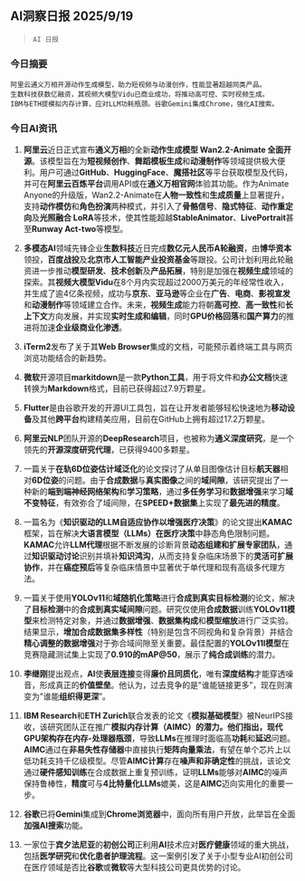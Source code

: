 ## AI洞察日报 2025/9/19

>  `AI 日报` 



### **今日摘要**

```
阿里云通义万相开源动作生成模型，助力短视频与动漫创作，性能显著超越同类产品。
生数科技获数亿融资，其视频大模型Vidu已商业成功，将推动高可控、实时视频生成。
IBM与ETH提模拟内存计算，应对LLM功耗瓶颈。谷歌Gemini集成Chrome，强化AI搜索。
```



### **今日AI资讯**

1.  **阿里云**近日正式宣布**通义万相**的全新**动作生成模型 Wan2.2-Animate 全面开源**。该模型旨在为**短视频创作**、**舞蹈模板生成**和**动漫制作**等领域提供极大便利。用户可通过**GitHub**、**HuggingFace**、**魔搭社区**等平台获取模型及代码，并可在**阿里云百炼平台**调用API或在**通义万相官网**体验其功能。作为Animate Anyone的升级版，Wan2.2-Animate在**人物一致性**和**生成质量**上显著提升，支持**动作模仿**和**角色扮演**两种模式，并引入了**骨骼信号**、**隐式特征**、**动作重定向**及**光照融合 LoRA**等技术，使其性能超越**StableAnimator**、**LivePortrait**甚至**Runway Act-two**等模型。

2.  **多模态AI**领域先锋企业**生数科技**近日完成**数亿元人民币A轮融资**，由**博华资本**领投，**百度战投**及**北京市人工智能产业投资基金**等跟投。公司计划利用此轮融资进一步推动**模型研发**、**技术创新**及**产品拓展**，特别是加强在**视频生成**领域的探索。其**视频大模型Vidu**在8个月内实现超过2000万美元的年经常性收入，并生成了逾4亿条视频，成功与**京东**、**亚马逊**等企业在**广告**、**电商**、**影视宣发**和**动漫制作**等领域建立合作。未来，**视频生成**能力将朝**高可控**、**高一致性**和**长上下文**方向发展，并实现**实时生成和编辑**，同时**GPU价格回落**和**国产算力**的推进将加速**企业级商业化渗透**。

3.  **iTerm2**发布了关于其**Web Browser**集成的文档，可能预示着终端工具与网页浏览功能结合的新趋势。

4.  **微软**开源项目**markitdown**是一款**Python工具**，用于将文件和**办公文档**快速转换为**Markdown**格式，目前已获得超过7.9万颗星。

5.  **Flutter**是由谷歌开发的开源UI工具包，旨在让开发者能够轻松快速地为**移动设备**及其他**跨平台**构建精美应用，目前在GitHub上拥有超过17.2万颗星。

6.  **阿里云NLP**团队开源的**DeepResearch**项目，也被称为**通义深度研究**，是一个领先的**开源深度研究代理**，已获得9400多颗星。

7.  一篇关于**在轨6D位姿估计域泛化**的论文探讨了从单目图像估计目标**航天器**相对**6D位姿**的问题。由于**合成数据**与**真实图像**之间的**域间隙**，该研究提出了一种新的**端到端神经网络架构**和**学习策略**，通过**多任务学习**和**数据增强**来学习**域不变特征**，有效弥合了域间隙，在**SPEED+数据集**上实现了**最先进的精度**。

8.  一篇名为《**知识驱动的LLM自适应协作以增强医疗决策**》的论文提出**KAMAC**框架，旨在解决**大语言模型（LLMs）**在**医疗决策**中静态角色限制问题。**KAMAC**允许**LLM代理**根据不断发展的诊断背景**动态组建和扩展专家团队**，通过**知识驱动讨论**识别并填补**知识鸿沟**，从而支持复杂临床场景下的**灵活可扩展协作**，并在**癌症预后**等复杂临床情景中显著优于单代理和现有高级多代理方法。

9.  一篇关于使用**YOLOv11**和**域随机化策略**进行**合成到真实目标检测**的论文，解决了**目标检测**中的**合成到真实域间隙**问题。研究仅使用**合成数据**训练**YOLOv11模型**来检测特定对象，并通过**数据增强**、**数据集构成**和**模型缩放**进行广泛实验。结果显示，**增加合成数据集多样性**（特别是包含不同视角和复杂背景）并结合**精心调整的数据增强**对于弥合域间隙至关重要。最佳配置的**YOLOv11l模型**在竞赛隐藏测试集上实现了**0.910的mAP@50**，展示了**纯合成训练**的潜力。

10. **李继刚**提出观点，**AI**使**表层连接**变得**廉价且同质化**，唯有**深度结构**才能穿透噪音，形成真正的**价值壁垒**。他认为，过去竞争的是"谁能链接更多”，现在则演变为"谁能**组织得更深**”。

11. **IBM Research**和**ETH Zurich**联合发表的论文《**模拟基础模型**》被NeurIPS接收，该研究团队正在推广**模拟内存计算（AIMC）**的潜力。他们指出，现代GPU架构存在**内存-处理器瓶颈**，导致**LLMs**在推理时面临高**功耗**和**延迟**问题。**AIMC**通过在**非易失性存储器**中直接执行**矩阵向量乘法**，有望在单个芯片上以低功耗支持千亿级模型。尽管**AIMC计算**存在**噪声和非确定性**的挑战，该论文通过**硬件感知训练**在合成数据上重复预训练，证明**LLMs**能够对**AIMC**的噪声保持鲁棒性，**精度**可与**4比特量化LLMs**媲美，这是**AIMC**迈向实用化的重要一步。

12. **谷歌**已将**Gemini**集成到**Chrome浏览器**中，面向所有用户开放，此举旨在全面**加强AI搜索**功能。

13. 一家位于**宾夕法尼亚**的**初创公司**正利用**AI**技术应对**医疗健康**领域的重大挑战，包括**医学研究**和**优化患者护理流程**。这一案例引发了关于小型专业AI初创公司在医疗领域是否比**谷歌**或**微软**等大型科技公司更具优势的讨论。